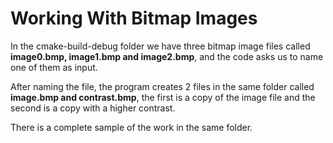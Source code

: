 # Working With Bitmap Images
<p>In the cmake-build-debug folder we have three bitmap image files called <strong>image0.bmp, image1.bmp and image2.bmp</strong>, and the code asks us to name one of them as input.</p>
<p>After naming the file, the program creates 2 files in the same folder called <strong>image.bmp and contrast.bmp</strong>, the first is a copy of the image file and the second is a copy with a higher contrast.</p>
<p>There is a complete sample of the work in the same folder.</p>
